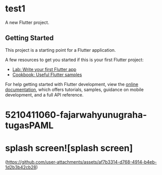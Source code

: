  # test1

A new Flutter project.

## Getting Started

This project is a starting point for a Flutter application.

A few resources to get you started if this is your first Flutter project:

- [Lab: Write your first Flutter app](https://docs.flutter.dev/get-started/codelab)
- [Cookbook: Useful Flutter samples](https://docs.flutter.dev/cookbook)

For help getting started with Flutter development, view the
[online documentation](https://docs.flutter.dev/), which offers tutorials,
samples, guidance on mobile development, and a full API reference.
# 5210411060-fajarwahyunugraha-tugasPAML

# splash screen![splash screen]
(https://github.com/user-attachments/assets/af7b3314-d768-4914-b4eb-1d2b3b42cb28)


